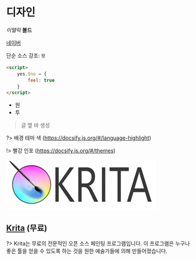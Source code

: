 # 디자인

*이탤릭*
**볼드**

[네이버](http://www.naver.com/)

단순 소스 강조: `왓`

```HTML
<script>
	yes.$no = {
		feel: true
	}
</script>
```

* 원
* 투

> 글 옆 바 생성

?> 배경 테마 색 (https://docsify.js.org/#/language-highlight)

!> 빨강 인포 (https://docsify.js.org/#/themes)

![krita 로고](pic/logo/krita-logo.jpg)
## [Krita](https://krita.org/ko/) **(무료)**
?> Krita는 무료의 전문적인 오픈 소스 페인팅 프로그램입니다. 이 프로그램은 누구나 좋은 툴을 얻을 수 있도록 하는 것을 원한 예술가들에 의해 만들어졌습니다.
